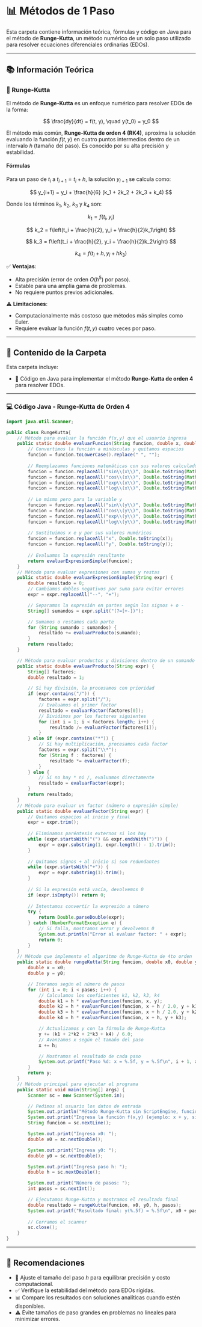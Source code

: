 # 📊 Métodos de 1 Paso

Esta carpeta contiene información teórica, fórmulas y código en Java para el método de **Runge-Kutta**, un método numérico de un solo paso utilizado para resolver ecuaciones diferenciales ordinarias (EDOs).

---

## 📚 Información Teórica

### 🔹 Runge-Kutta

El método de **Runge-Kutta** es un enfoque numérico para resolver EDOs de la forma:

$$
\frac{dy}{dt} = f(t, y), \quad y(t_0) = y_0
$$

El método más común, **Runge-Kutta de orden 4 (RK4)**, aproxima la solución evaluando la función $f(t, y)$ en cuatro puntos intermedios dentro de un intervalo $h$ (tamaño del paso). Es conocido por su alta precisión y estabilidad.

#### Fórmulas

Para un paso de $t_i$ a $t_{i+1} = t_i + h$, la solución $y_{i+1}$ se calcula como:

$$
y_{i+1} = y_i + \frac{h}{6} (k_1 + 2k_2 + 2k_3 + k_4)
$$

Donde los términos $k_1$, $k_2$, $k_3$ y $k_4$ son:

$$
k_1 = f(t_i, y_i)
$$

$$
k_2 = f\left(t_i + \frac{h}{2}, y_i + \frac{h}{2}k_1\right)
$$

$$
k_3 = f\left(t_i + \frac{h}{2}, y_i + \frac{h}{2}k_2\right)
$$

$$
k_4 = f(t_i + h, y_i + hk_3)
$$

✅ **Ventajas**:
- Alta precisión (error de orden $O(h^5)$ por paso).
- Estable para una amplia gama de problemas.
- No requiere puntos previos adicionales.

⚠️ **Limitaciones**:
- Computacionalmente más costoso que métodos más simples como Euler.
- Requiere evaluar la función $f(t, y)$ cuatro veces por paso.

---

## 📂 Contenido de la Carpeta

Esta carpeta incluye:

- 📄 Código en Java para implementar el método **Runge-Kutta de orden 4** para resolver EDOs.

---

### 💻 Código Java - Runge-Kutta de Orden 4

```java
import java.util.Scanner;

public class RungeKutta{
    // Método para evaluar la función f(x,y) que el usuario ingresa
    public static double evaluarFuncion(String funcion, double x, double y) {
        // Convertimos la función a minúsculas y quitamos espacios
        funcion = funcion.toLowerCase().replace(" ", "");
        
        // Reemplazamos funciones matemáticas con sus valores calculados
        funcion = funcion.replaceAll("sin\\(x\\)", Double.toString(Math.sin(x)));
        funcion = funcion.replaceAll("cos\\(x\\)", Double.toString(Math.cos(x)));
        funcion = funcion.replaceAll("exp\\(x\\)", Double.toString(Math.exp(x)));
        funcion = funcion.replaceAll("log\\(x\\)", Double.toString(Math.log(x)));
        
        // Lo mismo pero para la variable y
        funcion = funcion.replaceAll("sin\\(y\\)", Double.toString(Math.sin(y)));
        funcion = funcion.replaceAll("cos\\(y\\)", Double.toString(Math.cos(y)));
        funcion = funcion.replaceAll("exp\\(y\\)", Double.toString(Math.exp(y)));
        funcion = funcion.replaceAll("log\\(y\\)", Double.toString(Math.log(y)));
        
        // Sustituimos x e y por sus valores numéricos
        funcion = funcion.replaceAll("x", Double.toString(x));
        funcion = funcion.replaceAll("y", Double.toString(y));
        
        // Evaluamos la expresión resultante
        return evaluarExpresionSimple(funcion);
    }
    // Método para evaluar expresiones con sumas y restas
    public static double evaluarExpresionSimple(String expr) {
        double resultado = 0;
        // Cambiamos dobles negativos por suma para evitar errores
        expr = expr.replaceAll("--", "+");

        // Separamos la expresión en partes según los signos + o -
        String[] sumandos = expr.split("(?=[+-])");

        // Sumamos o restamos cada parte
        for (String sumando : sumandos) {
            resultado += evaluarProducto(sumando);
        }
        return resultado;
    }

    // Método para evaluar productos y divisiones dentro de un sumando
    public static double evaluarProducto(String expr) {
        String[] factores;
        double resultado = 1;

        // Si hay división, la procesamos con prioridad
        if (expr.contains("/")) {
            factores = expr.split("/");
            // Evaluamos el primer factor
            resultado = evaluarFactor(factores[0]);
            // Dividimos por los factores siguientes
            for (int i = 1; i < factores.length; i++) {
                resultado /= evaluarFactor(factores[i]);
            }
        } else if (expr.contains("*")) {
            // Si hay multiplicación, procesamos cada factor
            factores = expr.split("\\*");
            for (String f : factores) {
                resultado *= evaluarFactor(f);
            }
        } else {
            // Si no hay * ni /, evaluamos directamente
            resultado = evaluarFactor(expr);
        }
        return resultado;
    }
    // Método para evaluar un factor (número o expresión simple)
    public static double evaluarFactor(String expr) {
        // Quitamos espacios al inicio y final
        expr = expr.trim();
        
        // Eliminamos paréntesis externos si los hay
        while (expr.startsWith("(") && expr.endsWith(")")) {
            expr = expr.substring(1, expr.length() - 1).trim();
        }
        
        // Quitamos signos + al inicio si son redundantes
        while (expr.startsWith("+")) {
            expr = expr.substring(1).trim();
        }
        
        // Si la expresión está vacía, devolvemos 0
        if (expr.isEmpty()) return 0;
        
        // Intentamos convertir la expresión a número
        try {
            return Double.parseDouble(expr);
        } catch (NumberFormatException e) {
            // Si falla, mostramos error y devolvemos 0
            System.out.println("Error al evaluar factor: " + expr);
            return 0;
        }
    }
    // Método que implementa el algoritmo de Runge-Kutta de 4to orden
    public static double rungeKutta(String funcion, double x0, double y0, double h, int pasos) {
        double x = x0;
        double y = y0;

        // Iteramos según el número de pasos
        for (int i = 0; i < pasos; i++) {
            // Calculamos los coeficientes k1, k2, k3, k4
            double k1 = h * evaluarFuncion(funcion, x, y);
            double k2 = h * evaluarFuncion(funcion, x + h / 2.0, y + k1 / 2.0);
            double k3 = h * evaluarFuncion(funcion, x + h / 2.0, y + k2 / 2.0);
            double k4 = h * evaluarFuncion(funcion, x + h, y + k3);

            // Actualizamos y con la fórmula de Runge-Kutta
            y += (k1 + 2*k2 + 2*k3 + k4) / 6.0;
            // Avanzamos x según el tamaño del paso
            x += h;

            // Mostramos el resultado de cada paso
            System.out.printf("Paso %d: x = %.5f, y = %.5f\n", i + 1, x, y);
        }
        return y;
    }
    // Método principal para ejecutar el programa
    public static void main(String[] args) {
        Scanner sc = new Scanner(System.in);

        // Pedimos al usuario los datos de entrada
        System.out.println("Método Runge-Kutta sin ScriptEngine, funciones básicas");
        System.out.print("Ingresa la función f(x,y) (ejemplo: x + y, sin(x) - y, x * y): ");
        String funcion = sc.nextLine();

        System.out.print("Ingresa x0: ");
        double x0 = sc.nextDouble();

        System.out.print("Ingresa y0: ");
        double y0 = sc.nextDouble();

        System.out.print("Ingresa paso h: ");
        double h = sc.nextDouble();

        System.out.print("Número de pasos: ");
        int pasos = sc.nextInt();

        // Ejecutamos Runge-Kutta y mostramos el resultado final
        double resultado = rungeKutta(funcion, x0, y0, h, pasos);
        System.out.printf("Resultado final: y(%.5f) = %.5f\n", x0 + pasos * h, resultado);
        
        // Cerramos el scanner
        sc.close();
    }
}
```
---

## 📝 Recomendaciones

- 📌 Ajuste el tamaño del paso $h$ para equilibrar precisión y costo computacional.
- ✅ Verifique la estabilidad del método para EDOs rígidas.
- 📊 Compare los resultados con soluciones analíticas cuando estén disponibles.
- ⚠️ Evite tamaños de paso grandes en problemas no lineales para minimizar errores.
